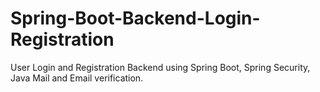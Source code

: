 # Spring-Boot-Backend-Login-Registration
User Login and Registration Backend using Spring Boot, Spring Security, Java Mail and Email verification.
